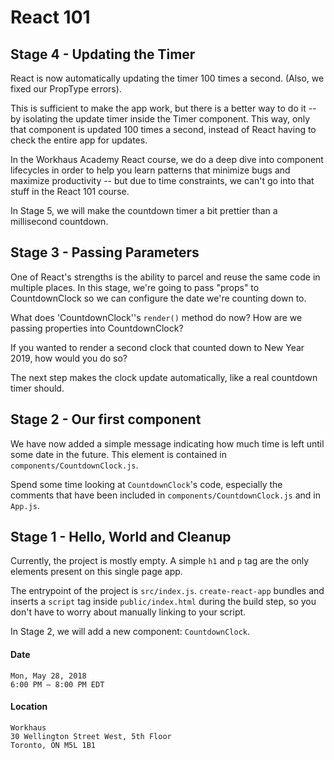 # React 101

## Stage 4 - Updating the Timer

React is now automatically updating the timer 100 times a second.  (Also, we fixed our PropType errors).

This is sufficient to make the app work, but there is a better way to do it -- by isolating the update timer inside the Timer component. This way, only that component is updated 100 times a second, instead of React having to check the entire app for updates.

In the Workhaus Academy React course, we do a deep dive into component lifecycles in order to help you learn patterns that minimize bugs and maximize productivity -- but due to time constraints, we can't go into that stuff in the React 101 course.

In Stage 5, we will make the countdown timer a bit prettier than a millisecond countdown.

## Stage 3 - Passing Parameters

One of React's strengths is the ability to parcel and reuse the same code in multiple places. In this stage, we're going to pass "props" to CountdownClock so we can configure the date we're counting down to.

What does 'CountdownClock''s `render()` method do now? How are we passing properties into CountdownClock?

If you wanted to render a second clock that counted down to New Year 2019, how would you do so?

The next step makes the clock update automatically, like a real countdown timer should.

## Stage 2 - Our first component

We have now added a simple message indicating how much time is left until some date in the future. This element is contained in `components/CountdownClock.js`.

Spend some time looking at `CountdownClock`'s code, especially the comments that have been included in `components/CountdownClock.js` and in `App.js`.

## Stage 1 - Hello, World and Cleanup

Currently, the project is mostly empty. A simple `h1` and `p` tag are the only elements present on this single page app.

The entrypoint of the project is `src/index.js`. `create-react-app` bundles and inserts a `script` tag inside `public/index.html` during the build step, so you don't have to worry about manually linking to your script.

In Stage 2, we will add a new component: `CountdownClock`.


#### Date

```
Mon, May 28, 2018
6:00 PM – 8:00 PM EDT
```

#### Location

```
Workhaus
30 Wellington Street West, 5th Floor
Toronto, ON M5L 1B1
```
